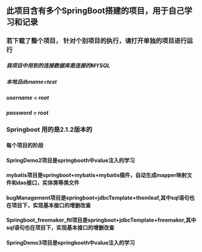 ## 此项目含有多个SpringBoot搭建的项目，用于自己学习和记录
### 若下载了整个项目， 针对个别项目的执行，请打开单独的项目进行运行


##### 我项目中用到的连接数据库是连接的MYSQL 
##### 本地且dbname=test
##### username = root
##### password = root


### Springboot 用的是2.1.2版本的

#### 每个项目的阶段

#### SpringDemo2项目是springbooth中value注入的学习

#### mybatis项目是springboot+mybatis+mybatis插件，自动生成mapper映射文件和dao接口，实体类等类文件

#### bugManagement项目是springboot+jdbcTemplate+themleaf,其中sql语句也在项目下，实现基本接口的增删改查

#### Springboot_freemaker_ftl项目是springboot+jdbcTemplate+freemaker,其中sql语句也在项目下，实现基本接口的增删改查

#### SpringDemo3项目是springbooth中value注入的学习
